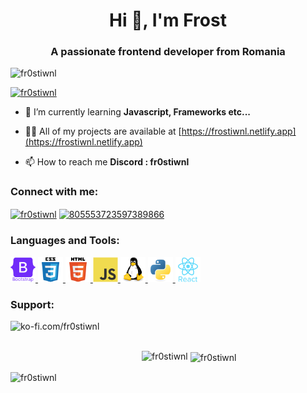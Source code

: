 <h1 align="center">Hi 👋, I'm Frost</h1>
<h3 align="center">A passionate frontend developer from Romania</h3>

<p align="left"> <img src="https://komarev.com/ghpvc/?username=fr0stiwnl&label=Profile%20views&color=0e75b6&style=flat" alt="fr0stiwnl" /> </p>

<p align="left"> <a href="https://github.com/ryo-ma/github-profile-trophy"><img src="https://github-profile-trophy.vercel.app/?username=fr0stiwnl" alt="fr0stiwnl" /></a> </p>

- 🌱 I’m currently learning **Javascript, Frameworks etc...**

- 👨‍💻 All of my projects are available at [https://frostiwnl.netlify.app](https://frostiwnl.netlify.app)

- 📫 How to reach me **Discord : fr0stiwnl**

<h3 align="left">Connect with me:</h3>
<p align="left">
<a href="https://www.youtube.com/c/fr0stiwnl" target="blank"><img align="center" src="https://raw.githubusercontent.com/rahuldkjain/github-profile-readme-generator/master/src/images/icons/Social/youtube.svg" alt="fr0stiwnl" height="30" width="40" /></a>
<a href="https://discord.gg/805553723597389866" target="blank"><img align="center" src="https://raw.githubusercontent.com/rahuldkjain/github-profile-readme-generator/master/src/images/icons/Social/discord.svg" alt="805553723597389866" height="30" width="40" /></a>
</p>

<h3 align="left">Languages and Tools:</h3>
<p align="left"> <a href="https://getbootstrap.com" target="_blank" rel="noreferrer"> <img src="https://raw.githubusercontent.com/devicons/devicon/master/icons/bootstrap/bootstrap-plain-wordmark.svg" alt="bootstrap" width="40" height="40"/> </a> <a href="https://www.w3schools.com/css/" target="_blank" rel="noreferrer"> <img src="https://raw.githubusercontent.com/devicons/devicon/master/icons/css3/css3-original-wordmark.svg" alt="css3" width="40" height="40"/> </a> <a href="https://www.w3.org/html/" target="_blank" rel="noreferrer"> <img src="https://raw.githubusercontent.com/devicons/devicon/master/icons/html5/html5-original-wordmark.svg" alt="html5" width="40" height="40"/> </a> <a href="https://developer.mozilla.org/en-US/docs/Web/JavaScript" target="_blank" rel="noreferrer"> <img src="https://raw.githubusercontent.com/devicons/devicon/master/icons/javascript/javascript-original.svg" alt="javascript" width="40" height="40"/> </a> <a href="https://www.linux.org/" target="_blank" rel="noreferrer"> <img src="https://raw.githubusercontent.com/devicons/devicon/master/icons/linux/linux-original.svg" alt="linux" width="40" height="40"/> </a> <a href="https://www.python.org" target="_blank" rel="noreferrer"> <img src="https://raw.githubusercontent.com/devicons/devicon/master/icons/python/python-original.svg" alt="python" width="40" height="40"/> </a> <a href="https://reactjs.org/" target="_blank" rel="noreferrer"> <img src="https://raw.githubusercontent.com/devicons/devicon/master/icons/react/react-original-wordmark.svg" alt="react" width="40" height="40"/> </a> </p>

<h3 align="left">Support:</h3>
<p><a href="https://ko-fi.com/ko-fi.com/fr0stiwnl"> <img align="left" src="https://cdn.ko-fi.com/cdn/kofi3.png?v=3" height="50" width="210" alt="ko-fi.com/fr0stiwnl" /></a></p><br><br>

<p><img align="left" src="https://github-readme-stats.vercel.app/api/top-langs?username=fr0stiwnl&show_icons=true&locale=en&layout=compact" alt="fr0stiwnl" /></p>

<p>&nbsp;<img align="center" src="https://github-readme-stats.vercel.app/api?username=fr0stiwnl&show_icons=true&locale=en" alt="fr0stiwnl" /></p>

<p><img align="center" src="https://github-readme-streak-stats.herokuapp.com/?user=fr0stiwnl&" alt="fr0stiwnl" /></p>
